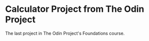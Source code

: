 # Calculator Project from The Odin Project

The last project in The Odin Project's Foundations course.